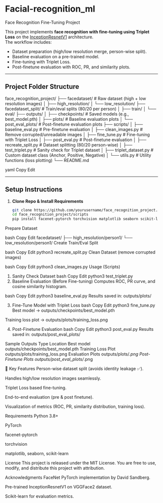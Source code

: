 # Facial-recognition_ml
Face Recognition Fine-Tuning Project 

This project implements **face recognition with fine-tuning using Triplet Loss** on the [InceptionResnetV1](https://github.com/timesler/facenet-pytorch) architecture.  
The workflow includes:
- Dataset preparation (high/low resolution merge, person-wise split).
- Baseline evaluation on a pre-trained model.
- Fine-tuning with Triplet Loss.
- Post-finetune evaluation with ROC, PR, and similarity plots.

---

##  Project Folder Structure
face_recognition_project/
├── facedataset/ # Raw dataset (high + low resolution images)
│ ├── high_resolution/
│ └── low_resolution/
├── facedataset_split/ # Train/eval splits (80/20 per person)
│ ├── train/
│ └── eval/
├── outputs/
│ ├── checkpoints/ # Saved models (e.g., best_model.pth)
│ ├── plots/ # Baseline evaluation plots
│ └── post_eval_plots/ # Post-finetune evaluation plots
├── scripts/
│ ├── baseline_eval.py # Pre-finetune evaluation
│ ├── clean_images.py # Remove corrupted/unreadable images
│ ├── fine_tune.py # Fine-tuning with Triplet Loss
│ ├── post_eval.py # Post-finetune evaluation
│ ├── recreate_split.py # Dataset splitting (80/20 person-wise)
│ ├── test_triplet.py # Sanity check for Triplet dataset
│ ├── triplet_dataset.py # Custom dataset class (Anchor, Positive, Negative)
│ └── utils.py # Utility functions (loss plotting)
└── README.md

yaml
Copy
Edit

---

##  Setup Instructions

1. **Clone Repo & Install Requirements**
   ```bash
   git clone https://github.com/yourusername/face_recognition_project.git
   cd face_recognition_project/scripts
   pip install facenet-pytorch torchvision matplotlib seaborn scikit-learn
Prepare Dataset

bash
Copy
Edit
facedataset/
├── high_resolution/person1/
└── low_resolution/person1/
Create Train/Eval Split

bash
Copy
Edit
python3 recreate_split.py
Clean Dataset (remove corrupted images)

bash
Copy
Edit
python3 clean_images.py
 Usage (Scripts)
1. Sanity Check Dataset
bash
Copy
Edit
python3 test_triplet.py
2. Baseline Evaluation (Before Fine-tuning)
Computes ROC, PR curve, and cosine similarity histogram.

bash
Copy
Edit
python3 baseline_eval.py
Results saved in: outputs/plots/

3. Fine-Tune Model with Triplet Loss
bash
Copy
Edit
python3 fine_tune.py
Best model → outputs/checkpoints/best_model.pth

Training loss plot → outputs/plots/training_loss.png

4. Post-Finetune Evaluation
bash
Copy
Edit
python3 post_eval.py
Results saved in: outputs/post_eval_plots/

Sample Outputs
Type	Location
Best model	outputs/checkpoints/best_model.pth
Training Loss Plot	outputs/plots/training_loss.png
Evaluation Plots	outputs/plots/*.png
Post-Finetune Plots	outputs/post_eval_plots/*.png

🧩 Key Features
Person-wise dataset split (avoids identity leakage ✅).

Handles high/low resolution images seamlessly.

Triplet Loss based fine-tuning.

End-to-end evaluation (pre & post finetune).

Visualization of metrics (ROC, PR, similarity distribution, training loss).

Requirements
Python 3.8+

PyTorch

facenet-pytorch

torchvision

matplotlib, seaborn, scikit-learn

License
This project is released under the MIT License.
You are free to use, modify, and distribute this project with attribution.

Acknowledgments
FaceNet PyTorch implementation by David Sandberg.

Pre-trained InceptionResnetV1 on VGGFace2 dataset.

Scikit-learn for evaluation metrics.



